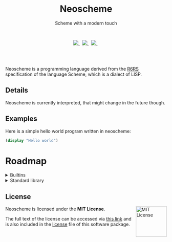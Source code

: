 <h1 align="center">Neoscheme </h1>
<p align="center">Scheme with a modern touch</p>
<br />
<p align="center">
    <a href="https://github.com/not-microsowoft/neoscheme/blob/main/LICENSE">
        <img src="https://img.shields.io/github/license/not-microsowoft/neoscheme?style=for-the-badge"/>
    </a>
    &nbsp;
    <a href="https://github.com/not-microsowoft/neoscheme/issues">
             <img src="https://img.shields.io/github/issues/not-microsowoft/neoscheme?style=for-the-badge"/>
    </a>
    &nbsp;
    <a href=https://github.com/not-microsowoft/neoscheme/pulls>
       <img src="https://img.shields.io/github/issues-pr/not-microsowoft/neoscheme?style=for-the-badge"/>
    </a>
    &nbsp;
</p>
<br />
<br />

Neoscheme is a programming language derived from the [R6RS](https://r6rs.org) specification of the language Scheme, which is a dialect of LISP.

## Details

Neoscheme is currently interpreted, that might change in the future though.

## Examples

Here is a simple hello world program written in neoscheme:
```scheme
(display "Hello world")
```

# Roadmap

<details>
<summary> Builtins</summary>

- [X] define(variables only)
- [X] display
- [X] +
- [X] -
- [X] *
- [X] /
- [X] load 
- [ ] import
- [ ] error
- [ ] let
- [ ] eval
- [ ] exit
- [ ] apply
- [ ] print & newline
- [ ] typechecking (boolean? integer? list? number?, etc)
- [ ] list
    - [ ] car, cdr, cons
    - [ ] length
    - [ ] map
    - [ ] filter
    - [ ] reduce
    - [ ] append
- [ ] lambda
- [ ] abs
- [ ] modulo
- [ ] quotient
- [ ] remainder
    
</details>
<details>
<summary> Standard library</summary>
<p>

- [ ] extended maths
- [ ] extended IO  
- [ ] string manipulation  
- [ ] data structures  
    
    
</p>
</details>

## License
<a href="https://opensource.org/licenses/MIT">
  <img align="right" height="96" alt="MIT License" src="https://images-wixmp-ed30a86b8c4ca887773594c2.wixmp.com/i/7195e121-eded-45cf-9aab-909deebd81b2/d9ur2lg-28410b47-58fd-4a48-9b67-49c0f56c68ce.png" />
</a>

Neoscheme is licensed under the **MIT License**.

The full text of the license can be accessed via [this link](https://opensource.org/licenses/MIT) and is also included in the [license](LICENSE) file of this software package.

